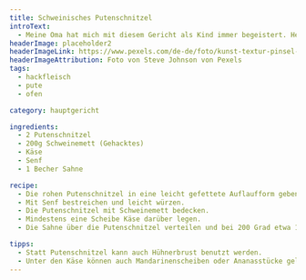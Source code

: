```yaml
---
title: Schweinisches Putenschnitzel
introText:
  - Meine Oma hat mich mit diesem Gericht als Kind immer begeistert. Heute koche ich anders, aber als Kind und später als Student – als ich besser kochen lernte – war das ein gern gegessenes Gericht. Denn es geht schnell und macht ordentlich satt.
headerImage: placeholder2
headerImageLink: https://www.pexels.com/de-de/foto/kunst-textur-pinsel-abstrakt-7325760/
headerImageAttribution: Foto von Steve Johnson von Pexels
tags:
  - hackfleisch
  - pute
  - ofen

category: hauptgericht

ingredients:
  - 2 Putenschnitzel
  - 200g Schweinemett (Gehacktes)
  - Käse
  - Senf
  - 1 Becher Sahne

recipe:
  - Die rohen Putenschnitzel in eine leicht gefettete Auflaufform geben.
  - Mit Senf bestreichen und leicht würzen.
  - Die Putenschnitzel mit Schweinemett bedecken.
  - Mindestens eine Scheibe Käse darüber legen.
  - Die Sahne über die Putenschnitzel verteilen und bei 200 Grad etwa 1 Stunde backen.

tipps:
  - Statt Putenschnitzel kann auch Hühnerbrust benutzt werden.
  - Unter den Käse können auch Mandarinenscheiben oder Ananasstücke gelegt werden.
---
```

